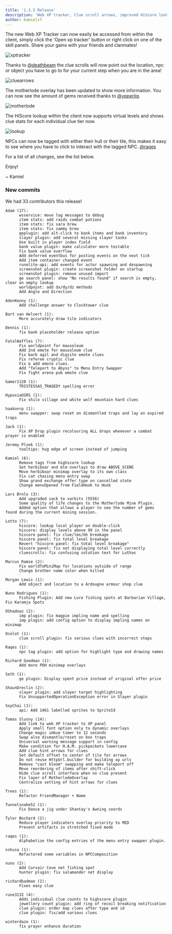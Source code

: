```yaml
---
title: '1.3.5 Release'
description: 'Web XP tracker, Clue scroll arrows, improved HiScore lookup, clue & bug fixes'
author: Kamielvf
---
```


The new Web XP Tracker can now easily be accessed from within the client, simply click the 'Open xp tracker' button or right click on one of the skill panels.
Share your gains with your friends and clanmates!

![xptracker](/img/blog/1.3.5-Release/web-xp-tracker.png)

Thanks to [@deathbeam](https://github.com/deathbeam) the clue scrolls will now point out the location, npc or object you have to go to for your current step when you are in the area!

![cluearrows](/img/blog/1.3.5-Release/clue-arrows.gif)

The motherlode overlay has been updated to show more information. You can now see the amount of gems received thanks to [@ypperlig](https://github.com/ypperlig).

![motherlode](/img/blog/1.3.5-Release/motherlode.png)

The HiScore lookup within the client now supports virtual levels and shows clue stats for each individual clue tier now.

![lookup](/img/blog/1.3.5-Release/lookup.png)

NPCs can now be tagged with either their hull or their tile, this makes it easy to see where you have to click to interact with the tagged NPC. [@raqes](https://github.com/raqes) 


For a list of all changes, see the list below.


Enjoy!

~ Kamiel


### New commits

We had 33 contributors this release!

```
Adam (17):
      wsservice: move log messages to debug
      item stats: add raids combat potions
      item stats: fix sara brew
      item stats: fix zammy brew
      geplugin: add alt-click to bank items and bank inventory
      slayer plugin: add several missing slayer tasks
      Use built in player index field
      bank value plugin: make calculator more testable
      Fix bank value overflow
      Add deferred eventbus for posting events on the next tick
      Add item container changed event
      runelite-api: add events for actor spawning and despawning
      screenshot plugin: create screenshot folder on startup
      screenshot plugin: remove unused import
      ge search panel: show "No results found" if search is empty, clear on empty lookup
      worldpoint: add dx/dy/dz methods
      Add Angle and Direction

AdenKenny (1):
      Add challenge answer to Clocktower clue

Bart van Helvert (1):
      More accurately draw tile indicators

Dennis (1):
      fix bank placeholder release option

FatalWaffles (7):
      Fix worldpoint for mausoleum
      Add 2nd emote for mausoleum clue
      Fix barb agil and digsite emote clues
      Fix referee cryptic clue
      Fix & add emote clues.
      Add "Teleport to Abyss" to Menu Entry Swapper
      Fix fight arena pub emote clue

Gamer1120 (1):
      TRISTESSAS_TRAGEDY spelling error

HypoxiaOSRS (1):
      Fix shilo village and white wolf mountain hard clues

haakonrp (1):
      menu swapper: swap reset on dismantled traps and lay on expired traps

Jack (1):
      Fix XP Drop plugin recolouring ALL drops whenever a combat prayer is enabled

Jeremy Plsek (1):
      tooltips: hug edge of screen instead of jumping

Kamiel (6):
      Remove tags from highscore lookup
      Set herbiboar and mlm overlays to draw ABOVE_SCENE
      Move herbiboar minimap overlay to its own class
      Fix cat chasing menu entry swap
      Show grand exchange offer type on cancelled state
      Change menuOpened from FieldHook to Hook

Lars Ørnlo (3):
      Add upgraded sack to varbits (5556)
      Some quality of life changes to the Motherlode Mine Plugin.
      Added option that allows a player to see the number of gems found during the current mining session.

Lotto (7):
      hiscore: lookup local player on double-click
      hiscore: display levels above 99 in the panel
      hiscore panel: fix clue/lms/bh breakage
      hiscore panel: fix total level breakage
      Revert "hiscore panel: fix total level breakage"
      hiscore panel: fix not displaying total level correctly
      cluescrolls: fix confusing solution text for Luthas

Marcus Ramse (2):
      Fix worldToMiniMap for locations outside of range
      Change brother name color when killed

Morgan Lewis (1):
      Add object and location to a Ardougne armour shop clue

Nuno Rodrigues (1):
      Fishing Plugin: Add new Lure fishing spots at Barbarian Village, Fix Karamja Spots

OShadowz (2):
      imp plugin: fix magpie impling name and spelling
      imp plugin: add config option to display impling names on minimap

Ocelot (1):
      clue scroll plugin: fix various clues with incorrect steps

Raqes (1):
      npc tag plugin: add option for highlight type and drawing names

Richard Goodman (1):
      Add more POH minimap overlays

Seth (1):
      ge plugin: Display spent price instead of original offer price

ShaunDreclin (2):
      slayer plugin: add slayer target highlighting
      Fix UnsupportedOperationException error in Slayer plugin

SoyChai (1):
      api: Add 1461 labelled sprites to SpriteId

Tomas Slusny (14):
      Add link to web XP tracker to XP panel
      Apply small font option only to dynamic overlays
      Change magic imbue timer to 12 seconds
      Swap also dismantle/reset on box traps
      Universal warning message support in config
      Make condition for H.A.M. pickpockets lowercase
      Add clue hint arrows for clues
      Set default offset to center of tile for arrows
      Do not reuse HttpUrl.builder for building xp urls
      Remove "cast bloom" swapping and make teleport off
      Move reordering of items after shift-click
      Hide clue scroll interface when no clue present
      Fix layer of MotherlodeOverlay
      Centralize setting of hint arrows for clues

Trees (1):
      Refactor FriendManager + Name

Tunnelsnake52 (1):
      Fix Dance a jig under Shantay's Awning coords

Tyler Bochard (2):
      Reduce player indicators overlay priority to MED
      Prevent artifacts in stretched fixed mode

raqes (1):
      Alphabetize the config entries of the menu entry swapper plugin.

nshusa (1):
      Refactored some variables in NPCComposition

nuno (2):
      Add Corsair Cove net fishing spot
      hunter plugin: fix salamander net display

richardbadman (1):
      Fixes easy clue

rune3132 (4):
      Adds individual clue counts to highscore plugin
      jewellery count plugin: add ring of recoil breaking notification
      clue plugin: order map clues after type and id
      clue plugin: fix/add various clues

winterdaze (1):
      fix prayer enhance duration
```
